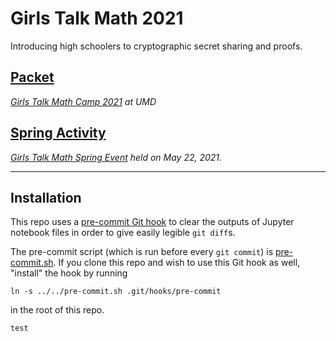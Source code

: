 # Girls Talk Math 2021

Introducing high schoolers to cryptographic secret sharing and proofs.

## [Packet](./packet)
*[Girls Talk Math Camp 2021](http://gtm.math.umd.edu/virtualcamp2021.html) at UMD*

## [Spring Activity](./spring)
*[Girls Talk Math Spring Event](spring/presentation/GTMSpring2021Program.pdf) held on May 22, 2021.*

---
## Installation
This repo uses a [pre-commit Git hook](https://githooks.com/) to clear the outputs of Jupyter notebook files in order to give easily legible `git diff`s. 

The pre-commit script (which is run before every `git commit`) is [pre-commit.sh](pre-commit.sh). If you clone this repo and wish to use this Git hook as well, "install" the hook by running
```
ln -s ../../pre-commit.sh .git/hooks/pre-commit
```
in the root of this repo.

```
test
```
